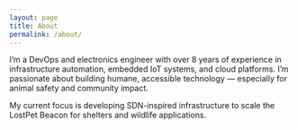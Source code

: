 ```yaml
---
layout: page
title: About
permalink: /about/
---
```


I’m a DevOps and electronics engineer with over 8 years of experience in infrastructure automation, embedded IoT systems, and cloud platforms. I’m passionate about building humane, accessible technology — especially for animal safety and community impact.

My current focus is developing SDN-inspired infrastructure to scale the LostPet Beacon for shelters and wildlife applications.
